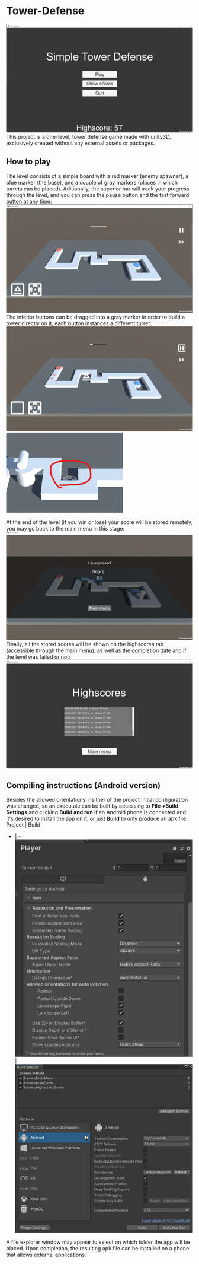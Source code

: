 # Tower-Defense
![Menu](imgs/menu.png)
This project is a one-level, tower defense game made with unity3D, exclusively created without any external assets or packages.

## How to play
The level consists of a simple board with a red marker (enemy spawner), a blue marker (the base), and a couple of gray markers (places in which turrets can be placed). Aditionally, the superior bar will track your progress through the level, and you can press the pause button and the fast forward button at any time:
![board](imgs/board.png)
The inferior buttons can be dragged into a gray marker in order to build a tower directly on it, each button instances a different turret:
![board](imgs/drag.png)
![board](imgs/turretSlot.png)

At the end of the level (if you win or lose) your score will be stored remotely; you may go back to the main menu in this stage:
![board](imgs/levelpassed.png)
Finally, all the stored scores will be shown on the highscores tab (accessible through the main menu), as well as the completion date and if the level was failed or not:
![board](imgs/highscores.png)

## Compiling instructions (Android version)

Besides the allowed orientations, neither of the project initial configuration was changed, so an executale can be built by accessing to **File->Build Settings** and clicking **Build and run** if an Android phone is connected and it's desired to install the app on it, or just **Build** to only produce an apk file: 
Project | Build
- | - 
![alt](imgs/projectsettingsAndroid.png) | ![alt](imgs/buildSettingsAndroid.png)

A file explorer window may appear to select on which folder the app will be placed. Upon completion, the resulting apk file can be installed on a phone that allows external applications.

